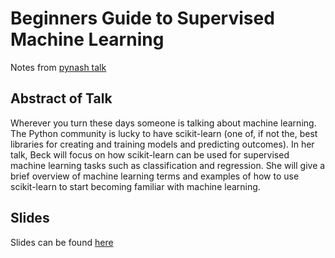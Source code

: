 # Beginners Guide to Supervised Machine Learning
Notes from [pynash talk](http://www.meetup.com/PyNash/events/234643746/)

## Abstract of Talk

Wherever you turn these days someone is talking about machine learning. The Python community is lucky to have scikit-learn (one of, if not the, best libraries for creating and training models and predicting outcomes). In her talk, Beck will focus on how scikit-learn can be used for supervised machine learning tasks such as classification and regression. She will give a brief overview of machine learning terms and examples of how to use scikit-learn to start becoming familiar with machine learning.

## Slides
Slides can be found [here](https://docs.google.com/presentation/d/1e0A8r1ubk7w-vMfY4WzYBzRWusCpomtx5eS1CvX_C1)
